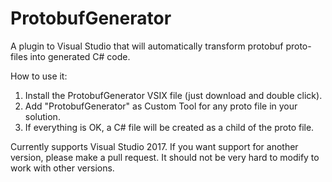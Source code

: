 # ProtobufGenerator
A plugin to Visual Studio that will automatically transform protobuf proto-files into generated C# code.

How to use it:
1. Install the ProtobufGenerator VSIX file (just download and double click).
2. Add "ProtobufGenerator" as Custom Tool for any proto file in your solution.
3. If everything is OK, a C# file will be created as a child of the proto file.


Currently supports Visual Studio 2017. If you want support for another version, please make a pull request. It should not be very hard to modify to work with other versions.
